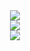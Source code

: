 <div align = "Center">
<img src="https://github-readme-stats.vercel.app/api?username=LecoSchmittElias&show_icons=true&theme=tokyonight"/> 
</div>
<div></div>
<div align = "Center">
<img src="https://github-readme-streak-stats.herokuapp.com/?user=LecoSchmittElias&theme=tokyonight"/>
</div>  
<div></div>
<div align = "Center">
<img src="https://github-readme-stats-eight-theta.vercel.app/api/top-langs/?username=LecoSchmittElias&layout=compact&langs_count=8&theme=tokyonight&include_all_commits=true&count_private=true"/>
</div>  
